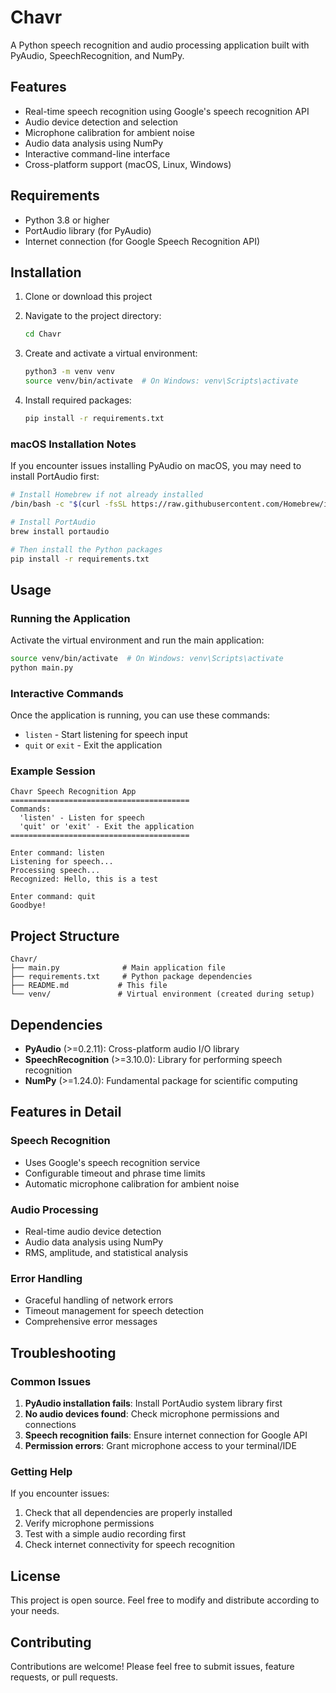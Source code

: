 # Chavr

A Python speech recognition and audio processing application built with PyAudio, SpeechRecognition, and NumPy.

## Features

- Real-time speech recognition using Google's speech recognition API
- Audio device detection and selection
- Microphone calibration for ambient noise
- Audio data analysis using NumPy
- Interactive command-line interface
- Cross-platform support (macOS, Linux, Windows)

## Requirements

- Python 3.8 or higher
- PortAudio library (for PyAudio)
- Internet connection (for Google Speech Recognition API)

## Installation

1. Clone or download this project
2. Navigate to the project directory:
   ```bash
   cd Chavr
   ```

3. Create and activate a virtual environment:
   ```bash
   python3 -m venv venv
   source venv/bin/activate  # On Windows: venv\Scripts\activate
   ```

4. Install required packages:
   ```bash
   pip install -r requirements.txt
   ```

### macOS Installation Notes

If you encounter issues installing PyAudio on macOS, you may need to install PortAudio first:

```bash
# Install Homebrew if not already installed
/bin/bash -c "$(curl -fsSL https://raw.githubusercontent.com/Homebrew/install/HEAD/install.sh)"

# Install PortAudio
brew install portaudio

# Then install the Python packages
pip install -r requirements.txt
```

## Usage

### Running the Application

Activate the virtual environment and run the main application:

```bash
source venv/bin/activate  # On Windows: venv\Scripts\activate
python main.py
```

### Interactive Commands

Once the application is running, you can use these commands:

- `listen` - Start listening for speech input
- `quit` or `exit` - Exit the application

### Example Session

```
Chavr Speech Recognition App
========================================
Commands:
  'listen' - Listen for speech
  'quit' or 'exit' - Exit the application
========================================

Enter command: listen
Listening for speech...
Processing speech...
Recognized: Hello, this is a test

Enter command: quit
Goodbye!
```

## Project Structure

```
Chavr/
├── main.py              # Main application file
├── requirements.txt     # Python package dependencies
├── README.md           # This file
└── venv/               # Virtual environment (created during setup)
```

## Dependencies

- **PyAudio** (>=0.2.11): Cross-platform audio I/O library
- **SpeechRecognition** (>=3.10.0): Library for performing speech recognition
- **NumPy** (>=1.24.0): Fundamental package for scientific computing

## Features in Detail

### Speech Recognition
- Uses Google's speech recognition service
- Configurable timeout and phrase time limits
- Automatic microphone calibration for ambient noise

### Audio Processing
- Real-time audio device detection
- Audio data analysis using NumPy
- RMS, amplitude, and statistical analysis

### Error Handling
- Graceful handling of network errors
- Timeout management for speech detection
- Comprehensive error messages

## Troubleshooting

### Common Issues

1. **PyAudio installation fails**: Install PortAudio system library first
2. **No audio devices found**: Check microphone permissions and connections
3. **Speech recognition fails**: Ensure internet connection for Google API
4. **Permission errors**: Grant microphone access to your terminal/IDE

### Getting Help

If you encounter issues:
1. Check that all dependencies are properly installed
2. Verify microphone permissions
3. Test with a simple audio recording first
4. Check internet connectivity for speech recognition

## License

This project is open source. Feel free to modify and distribute according to your needs.

## Contributing

Contributions are welcome! Please feel free to submit issues, feature requests, or pull requests.
